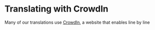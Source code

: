 # Translating with CrowdIn

Many of our translations use [CrowdIn](https://crowdin.com), a website that enables line by line 



